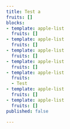 ```yaml
---
title: Test a
fruits: []
blocks:
- template: apple-list
  fruits: []
- template: apple-list
  fruits: []
- template: apple-list
  fruits: []
- template: apple-list
  fruits: []
- template: apple-list
  fruits:
  - Test
- template: apple-list
  fruits: []
- template: apple-list
  fruits: []
published: false

---
```

